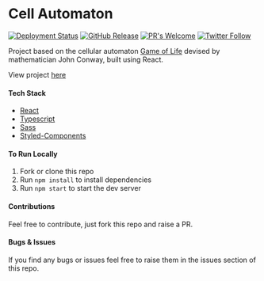 # Cell Automaton

[![Deployment Status](https://github.com/chazmcgrill/cell-automaton/workflows/Deploy/badge.svg)](https://github.com/chazmcgrill/cell-automaton/actions?query=workflow%3ADeploy)
[![GitHub Release](https://img.shields.io/github/v/release/chazmcgrill/cell-automaton)](https://github.com/chazmcgrill/cell-automaton/releases)
[![PR's Welcome](https://img.shields.io/badge/PRs-welcome-brightgreen.svg?style=flat)](http://makeapullrequest.com)
[![Twitter Follow](https://img.shields.io/twitter/follow/charlietcoder.svg?style=social)](https://twitter.com/charlietcoder)

Project based on the cellular automaton [Game of Life](https://en.wikipedia.org/wiki/Conway%27s_Game_of_Life) devised by mathematician John Conway,
built using React.

View project [here](https://cell-automaton.charlietaylorcoder.com/)

#### Tech Stack

-   [React](https://reactjs.org/)
-   [Typescript](https://www.typescriptlang.org/)
-   [Sass](https://sass-lang.com/)
-   [Styled-Components](https://styled-components.com/)

#### To Run Locally

1. Fork or clone this repo
2. Run `npm install` to install dependencies
3. Run `npm start` to start the dev server

#### Contributions

Feel free to contribute, just fork this repo and raise a PR.

#### Bugs & Issues

If you find any bugs or issues feel free to raise them in the issues section of this repo.
